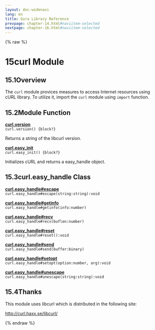 ```yaml
---
layout: doc-widenavi
lang: en
title: Gura Library Reference
prevpage: chapter-14.html#naviitem-selected
nextpage: chapter-16.html#naviitem-selected
---
```

{% raw %}
<h1><span class="caption-index-1">15</span>curl Module</h1>
<h2><span class="caption-index-2">15.1</span><a name="anchor-15-1"></a>Overview</h2>
<p>
The <code class="highlighter-rouge">curl</code> module provices measures to access Internet resources using cURL library. To utilize it, import the <code class="highlighter-rouge">curl</code> module using <code class="highlighter-rouge">import</code> function.
</p>
<h2><span class="caption-index-2">15.2</span><a name="anchor-15-2"></a>Module Function</h2>
<p>
<div><strong style="text-decoration:underline">curl.version</strong></div>
<div style="margin-bottom:1em"><code>curl.version() {block?}</code></div>
Returns a string of the libcurl version.
</p>
<p>
<div><strong style="text-decoration:underline">curl.easy_init</strong></div>
<div style="margin-bottom:1em"><code>curl.easy_init() {block?}</code></div>
Initializes cURL and returns a easy_handle object.
</p>
<h2><span class="caption-index-2">15.3</span><a name="anchor-15-3"></a>curl.easy_handle Class</h2>
<p>
<div><strong style="text-decoration:underline">curl.easy_handle#escape</strong></div>
<div style="margin-bottom:1em"><code>curl.easy_handle#escape(string:string):void</code></div>

</p>
<p>
<div><strong style="text-decoration:underline">curl.easy_handle#getinfo</strong></div>
<div style="margin-bottom:1em"><code>curl.easy_handle#getinfo(info:number)</code></div>

</p>
<p>
<div><strong style="text-decoration:underline">curl.easy_handle#recv</strong></div>
<div style="margin-bottom:1em"><code>curl.easy_handle#recv(buflen:number)</code></div>

</p>
<p>
<div><strong style="text-decoration:underline">curl.easy_handle#reset</strong></div>
<div style="margin-bottom:1em"><code>curl.easy_handle#reset():void</code></div>

</p>
<p>
<div><strong style="text-decoration:underline">curl.easy_handle#send</strong></div>
<div style="margin-bottom:1em"><code>curl.easy_handle#send(buffer:binary)</code></div>

</p>
<p>
<div><strong style="text-decoration:underline">curl.easy_handle#setopt</strong></div>
<div style="margin-bottom:1em"><code>curl.easy_handle#setopt(option:number, arg):void</code></div>

</p>
<p>
<div><strong style="text-decoration:underline">curl.easy_handle#unescape</strong></div>
<div style="margin-bottom:1em"><code>curl.easy_handle#unescape(string:string):void</code></div>

</p>
<h2><span class="caption-index-2">15.4</span><a name="anchor-15-4"></a>Thanks</h2>
<p>
This module uses libcurl which is distributed in the following site:
</p>
<p>
<a href="http://curl.haxx.se/libcurl/">http://curl.haxx.se/libcurl/</a>
</p>
{% endraw %}
